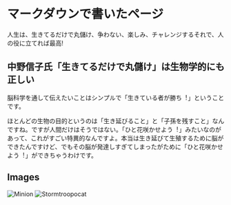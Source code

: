 # マークダウンで書いたページ

⼈⽣は、⽣きてるだけで丸儲け、争わない、楽しみ、チャレンジするそれで、⼈の役に⽴てれば最⾼!

## 中野信⼦⽒「⽣きてるだけで丸儲け」は⽣物学的にも正しい

脳科学を通して伝えたいことはシンプルで「⽣きている者が勝ち︕」ということです。

ほとんどの⽣物の⽬的というのは「⽣き延びること」と「⼦孫を残すこと」なんですね。ですが⼈間だけはそうではない。「ひと花咲かせよう︕」みたいなのがあって、これがすごい特異的なんですよ。本当は⽣き延びて⽣殖するために脳ができたんですけど、でもその脳が発達しすぎてしまったがために「ひと花咲かせよう︕」ができちゃうわけです。

## Images

![Minion](https://octodex.github.com/images/minion.png)
![Stormtroopocat](https://octodex.github.com/images/stormtroopocat.jpg "The Stormtroopocat")
